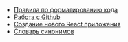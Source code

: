 * [Правила по форматированию кода](./code_formatting.md)
* [Работа с Github](./general_rules.md)
* [Создание нового React приложения](./react_setup.md)
* [Словарь синонимов](./code_formatting.md)